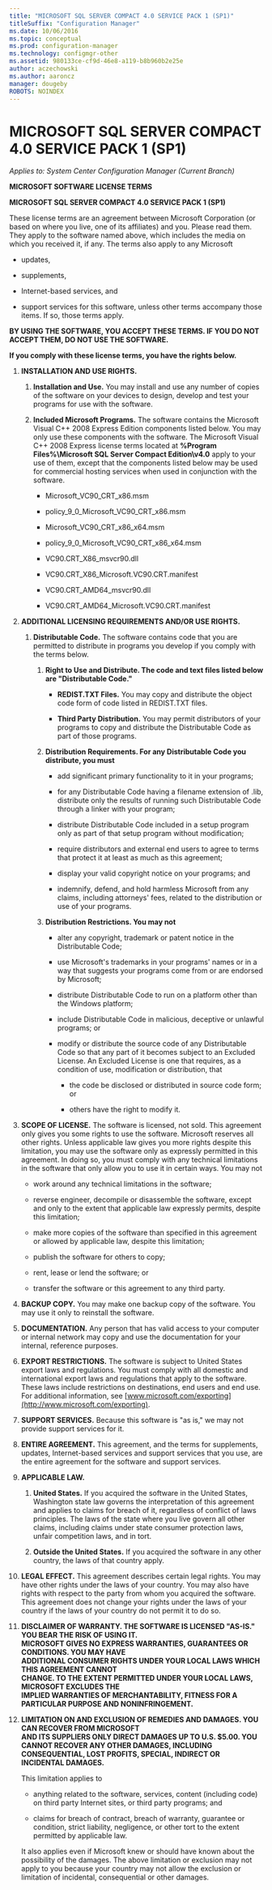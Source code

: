 ```yaml
---
title: "MICROSOFT SQL SERVER COMPACT 4.0 SERVICE PACK 1 (SP1)"
titleSuffix: "Configuration Manager"
ms.date: 10/06/2016
ms.topic: conceptual
ms.prod: configuration-manager
ms.technology: configmgr-other
ms.assetid: 980133ce-cf9d-46e8-a119-b8b960b2e25e
author: aczechowski
ms.author: aaroncz
manager: dougeby
ROBOTS: NOINDEX
---
```

# MICROSOFT SQL SERVER COMPACT 4.0 SERVICE PACK 1 (SP1)

*Applies to: System Center Configuration Manager (Current Branch)*

**MICROSOFT SOFTWARE LICENSE TERMS**  

 **MICROSOFT SQL SERVER COMPACT 4.0 SERVICE PACK 1 (SP1)**  

 These license terms are an agreement between Microsoft Corporation (or based on where you live, one of its affiliates) and you. Please read them. They apply to the software named above, which includes the media on which you received it, if any. The terms also apply to any Microsoft  

-   updates,  

-   supplements,  

-   Internet-based services, and  

-   support services for this software, unless other terms accompany those items. If so, those terms apply.  

**BY USING THE SOFTWARE, YOU ACCEPT THESE TERMS. IF YOU DO NOT ACCEPT THEM, DO NOT USE THE SOFTWARE.**  

**If you comply with these license terms, you have the rights below.**  

1. **INSTALLATION AND USE RIGHTS.**  

   1.  **Installation and Use.** You may install and use any number of copies of the software on your devices to design, develop and test your programs for use with the software.  

   2.  **Included Microsoft Programs.** The software contains the Microsoft Visual C++ 2008 Express Edition components listed below. You may only use these components with the software. The Microsoft Visual C++ 2008 Express license terms located at **%Program Files%\Microsoft SQL Server Compact Edition\v4.0** apply to your use of them, except that the components listed below may be used for commercial hosting services when used in conjunction with the software.  

       -   Microsoft_VC90_CRT_x86.msm  

       -   policy_9_0_Microsoft_VC90_CRT_x86.msm  

       -   Microsoft_VC90_CRT_x86_x64.msm  

       -   policy_9_0_Microsoft_VC90_CRT_x86_x64.msm  

       -   VC90.CRT_X86_msvcr90.dll  

       -   VC90.CRT_X86_Microsoft.VC90.CRT.manifest  

       -   VC90.CRT_AMD64_msvcr90.dll  

       -   VC90.CRT_AMD64_Microsoft.VC90.CRT.manifest  

2. **ADDITIONAL LICENSING REQUIREMENTS AND/OR USE RIGHTS.**  

   1.  **Distributable Code.** The software contains code that you are permitted to distribute in programs you develop if you comply with the terms below.  

       1.  **Right to Use and Distribute. The code and text files listed below are "Distributable Code."**  

           -   **REDIST.TXT Files.** You may copy and distribute the object code form of code listed in REDIST.TXT files.  

           -   **Third Party Distribution.** You may permit distributors of your programs to copy and distribute the Distributable Code as part of those programs.  

       2.  **Distribution Requirements. For any Distributable Code you distribute, you must**  

           -   add significant primary functionality to it in your programs;  

           -   for any Distributable Code having a filename extension of .lib, distribute only the results of running such Distributable Code through a linker with your program;  

           -   distribute Distributable Code included in a setup program only as part of that setup program without modification;  

           -   require distributors and external end users to agree to terms that protect it at least as much as this agreement;  

           -   display your valid copyright notice on your programs; and  

           -   indemnify, defend, and hold harmless Microsoft from any claims, including attorneys' fees, related to the distribution or use of your programs.  

       3.  **Distribution Restrictions. You may not**  

           -   alter any copyright, trademark or patent notice in the Distributable Code;  

           -   use Microsoft's trademarks in your programs' names or in a way that suggests your programs come from or are endorsed by Microsoft;  

           -   distribute Distributable Code to run on a platform other than the Windows platform;  

           -   include Distributable Code in malicious, deceptive or unlawful programs; or  

           -   modify or distribute the source code of any Distributable Code so that any part of it becomes subject to an Excluded License. An Excluded License is one that requires, as a condition of use, modification or distribution, that  

               -   the code be disclosed or distributed in source code form; or  

               -   others have the right to modify it.  

3. **SCOPE OF LICENSE.** The software is licensed, not sold. This agreement only gives you some rights to use the software. Microsoft reserves all other rights. Unless applicable law gives you more rights despite this limitation, you may use the software only as expressly permitted in this agreement. In doing so, you must comply with any technical limitations in the software that only allow you to use it in certain ways. You may not  

   -   work around any technical limitations in the software;  

   -   reverse engineer, decompile or disassemble the software, except and only to the extent that applicable law expressly permits, despite this limitation;  

   -   make more copies of the software than specified in this agreement or allowed by applicable law, despite this limitation;  

   -   publish the software for others to copy;  

   -   rent, lease or lend the software; or  

   -   transfer the software or this agreement to any third party.  

4. **BACKUP COPY.** You may make one backup copy of the software. You may use it only to reinstall the software.  

5. **DOCUMENTATION.** Any person that has valid access to your computer or internal network may copy and use the documentation for your internal, reference purposes.  

6. **EXPORT RESTRICTIONS.** The software is subject to United States export laws and regulations. You must comply with all domestic and international export laws and regulations that apply to the software. These laws include restrictions on destinations, end users and end use. For additional information, see [www.microsoft.com/exporting](http://www.microsoft.com/exporting).  

7. **SUPPORT SERVICES.** Because this software is "as is," we may not provide support services for it.  

8. **ENTIRE AGREEMENT.** This agreement, and the terms for supplements, updates, Internet-based services and support services that you use, are the entire agreement for the software and support services.  

9. **APPLICABLE LAW.**  

    1.  **United States.** If you acquired the software in the United States, Washington state law governs the interpretation of this agreement and applies to claims for breach of it, regardless of conflict of laws principles. The laws of the state where you live govern all other claims, including claims under state consumer protection laws, unfair competition laws, and in tort.  

    2.  **Outside the United States.** If you acquired the software in any other country, the laws of that country apply.  

10. **LEGAL EFFECT.** This agreement describes certain legal rights. You may have other rights under the laws of your country. You may also have rights with respect to the party from whom you acquired the software. This agreement does not change your rights under the laws of your country if the laws of your country do not permit it to do so.  

11. **DISCLAIMER OF WARRANTY. THE SOFTWARE IS LICENSED "AS-IS." YOU BEAR THE RISK OF USING IT.**   
    **MICROSOFT GIVES NO EXPRESS WARRANTIES, GUARANTEES OR CONDITIONS. YOU MAY HAVE**   
    **ADDITIONAL CONSUMER RIGHTS UNDER YOUR LOCAL LAWS WHICH THIS AGREEMENT CANNOT**   
    **CHANGE. TO THE EXTENT PERMITTED UNDER YOUR LOCAL LAWS, MICROSOFT EXCLUDES THE**   
    **IMPLIED WARRANTIES OF MERCHANTABILITY, FITNESS FOR A PARTICULAR PURPOSE AND NONINFRINGEMENT.**  

12. **LIMITATION ON AND EXCLUSION OF REMEDIES AND DAMAGES. YOU CAN RECOVER FROM MICROSOFT**   
    **AND ITS SUPPLIERS ONLY DIRECT DAMAGES UP TO U.S. $5.00. YOU CANNOT RECOVER ANY OTHER DAMAGES, INCLUDING CONSEQUENTIAL, LOST PROFITS, SPECIAL, INDIRECT OR INCIDENTAL DAMAGES.**  

     This limitation applies to  

    -   anything related to the software, services, content (including code) on third party Internet sites, or third party programs; and  

    -   claims for breach of contract, breach of warranty, guarantee or condition, strict liability, negligence, or other tort to the extent permitted by applicable law.  

    It also applies even if Microsoft knew or should have known about the possibility of the damages. The above limitation or exclusion may not apply to you because your country may not allow the exclusion or limitation of incidental, consequential or other damages.
